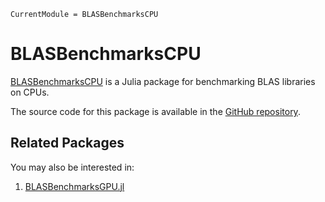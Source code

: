 ```@meta
CurrentModule = BLASBenchmarksCPU
```

# BLASBenchmarksCPU

[BLASBenchmarksCPU](https://github.com/JuliaLinearAlgebra/BLASBenchmarksCPU.jl)
is a Julia package for benchmarking BLAS libraries on CPUs.

The source code for this package is available in the
[GitHub repository](https://github.com/JuliaLinearAlgebra/BLASBenchmarksCPU.jl).

## Related Packages

You may also be interested in:
1. [BLASBenchmarksGPU.jl](https://github.com/JuliaLinearAlgebra/BLASBenchmarksGPU.jl)

